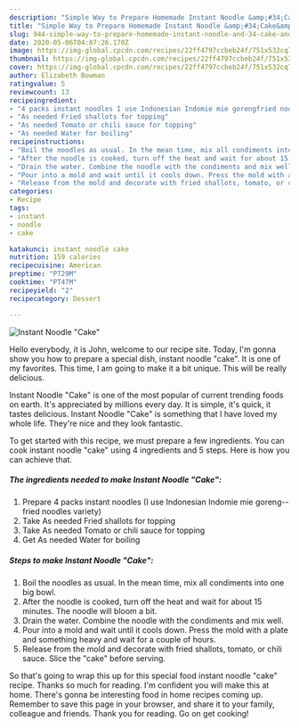 ```yaml
---
description: "Simple Way to Prepare Homemade Instant Noodle &amp;#34;Cake&amp;#34;"
title: "Simple Way to Prepare Homemade Instant Noodle &amp;#34;Cake&amp;#34;"
slug: 944-simple-way-to-prepare-homemade-instant-noodle-and-34-cake-and-34
date: 2020-05-06T04:07:26.170Z
image: https://img-global.cpcdn.com/recipes/22ff4797ccbeb24f/751x532cq70/instant-noodle-cake-recipe-main-photo.jpg
thumbnail: https://img-global.cpcdn.com/recipes/22ff4797ccbeb24f/751x532cq70/instant-noodle-cake-recipe-main-photo.jpg
cover: https://img-global.cpcdn.com/recipes/22ff4797ccbeb24f/751x532cq70/instant-noodle-cake-recipe-main-photo.jpg
author: Elizabeth Bowman
ratingvalue: 5
reviewcount: 13
recipeingredient:
- "4 packs instant noodles I use Indonesian Indomie mie gorengfried noodles variety"
- "As needed Fried shallots for topping"
- "As needed Tomato or chili sauce for topping"
- "As needed Water for boiling"
recipeinstructions:
- "Boil the noodles as usual. In the mean time, mix all condiments into one big bowl."
- "After the noodle is cooked, turn off the heat and wait for about 15 minutes. The noodle will bloom a bit."
- "Drain the water. Combine the noodle with the condiments and mix well."
- "Pour into a mold and wait until it cools down. Press the mold with a plate and something heavy and wait for a couple of hours."
- "Release from the mold and decorate with fried shallots, tomato, or chili sauce. Slice the &#34;cake&#34; before serving."
categories:
- Recipe
tags:
- instant
- noodle
- cake

katakunci: instant noodle cake 
nutrition: 159 calories
recipecuisine: American
preptime: "PT29M"
cooktime: "PT47M"
recipeyield: "2"
recipecategory: Dessert

---
```



![Instant Noodle &#34;Cake&#34;](https://img-global.cpcdn.com/recipes/22ff4797ccbeb24f/751x532cq70/instant-noodle-cake-recipe-main-photo.jpg)

Hello everybody, it is John, welcome to our recipe site. Today, I'm gonna show you how to prepare a special dish, instant noodle &#34;cake&#34;. It is one of my favorites. This time, I am going to make it a bit unique. This will be really delicious.



Instant Noodle &#34;Cake&#34; is one of the most popular of current trending foods on earth. It's appreciated by millions every day. It is simple, it's quick, it tastes delicious. Instant Noodle &#34;Cake&#34; is something that I have loved my whole life. They're nice and they look fantastic.


To get started with this recipe, we must prepare a few ingredients. You can cook instant noodle &#34;cake&#34; using 4 ingredients and 5 steps. Here is how you can achieve that.

<!--inarticleads1-->

##### The ingredients needed to make Instant Noodle &#34;Cake&#34;:

1. Prepare 4 packs instant noodles (I use Indonesian Indomie mie goreng--fried noodles variety)
1. Take As needed Fried shallots for topping
1. Take As needed Tomato or chili sauce for topping
1. Get As needed Water for boiling




<!--inarticleads2-->

##### Steps to make Instant Noodle &#34;Cake&#34;:

1. Boil the noodles as usual. In the mean time, mix all condiments into one big bowl.
1. After the noodle is cooked, turn off the heat and wait for about 15 minutes. The noodle will bloom a bit.
1. Drain the water. Combine the noodle with the condiments and mix well.
1. Pour into a mold and wait until it cools down. Press the mold with a plate and something heavy and wait for a couple of hours.
1. Release from the mold and decorate with fried shallots, tomato, or chili sauce. Slice the &#34;cake&#34; before serving.




So that's going to wrap this up for this special food instant noodle &#34;cake&#34; recipe. Thanks so much for reading. I'm confident you will make this at home. There's gonna be interesting food in home recipes coming up. Remember to save this page in your browser, and share it to your family, colleague and friends. Thank you for reading. Go on get cooking!
